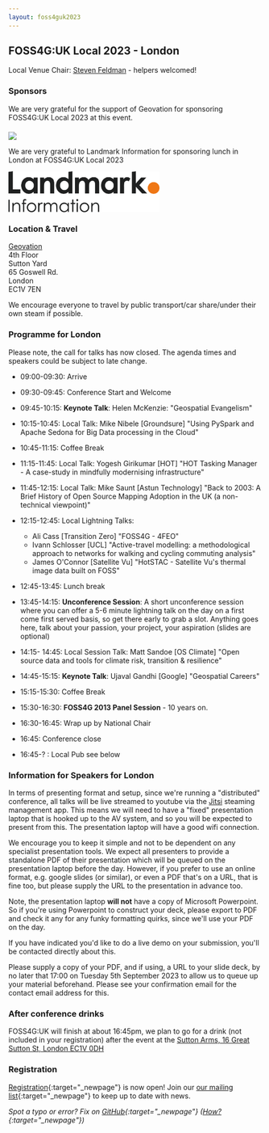 ```yaml
---
layout: foss4guk2023
---
```


## FOSS4G:UK Local 2023 - London

Local Venue Chair: [Steven Feldman](mailto:shfeldman@gmail.com) - helpers welcomed!

### Sponsors

We are very grateful for the support of Geovation for sponsoring FOSS4G:UK Local 2023 at this event. 

[<img src="images/geovationfromos-colour.png" width="300" align="middle">](https://geovation.uk/)

We are very grateful to Landmark Information for sponsoring lunch in  London at FOSS4G:UK Local 2023

[<img src="images/Landmark_Logo.png" width="300" align="middle">](https://www.landmark.co.uk/)

### Location & Travel

[Geovation](https://www.openstreetmap.org/node/3527722639#map=16/51.5250/-0.0971)<br>
4th Floor<br>
Sutton Yard<br>
65 Goswell Rd.<br>
London<br>
EC1V 7EN<br>

We encourage everyone to travel by public transport/car share/under their own steam if possible.


### Programme for London

Please note, the call for talks has now closed. 
The agenda times and speakers could be subject to late change.

* 09:00-09:30: Arrive
* 09:30-09:45: Conference Start and Welcome
* 09:45-10:15: **Keynote Talk**: Helen McKenzie: "Geospatial Evangelism"
* 10:15-10:45: Local Talk: Mike Nibele [Groundsure] "Using PySpark and Apache Sedona for Big Data processing in the Cloud"

* 10:45-11:15: Coffee Break

* 11:15-11:45: Local Talk: Yogesh Girikumar [HOT] "HOT Tasking Manager - A case-study in mindfully modernising infrastructure"
* 11:45-12:15: Local Talk: Mike Saunt [Astun Technology] "Back to 2003: A Brief History of Open Source Mapping Adoption in the UK (a non-technical viewpoint)"
* 12:15-12:45: Local Lightning Talks:
    * Ali Cass [Transition Zero] "FOSS4G - 4FEO"
    * Ivann Schlosser [UCL] "Active-travel modelling: a methodological approach to networks for walking and cycling commuting analysis"
    * James O'Connor [Satellite Vu] "HotSTAC - Satellite Vu's thermal image data built on FOSS"

* 12:45-13:45: Lunch break

* 13:45-14:15: **Unconference Session**: A short unconference session where you can offer a 5-6 minute lightning talk on the day on a first come first served basis, so get there early to grab a slot. Anything goes here, talk about your passion, your project, your aspiration (slides are optional)
* 14:15- 14:45: Local Session Talk: Matt Sandoe	[OS Climate] "Open source data and tools for climate risk, transition & resilience"
* 14:45-15:15: **Keynote Talk**: Ujaval Gandhi [Google] "Geospatial Careers"

* 15:15-15:30: Coffee Break

* 15:30-16:30: **FOSS4G 2013 Panel Session** - 10 years on.
* 16:30-16:45: Wrap up by National Chair
* 16:45: Conference close

* 16:45-? : Local Pub see below

### Information for Speakers for London

In terms of presenting format and setup, since we're running a "distributed" conference, all talks will be live streamed to youtube via the [Jitsi](https://jitsi.org/) steaming management app. This means we will need to have a "fixed" presentation laptop that is hooked up to the AV system, and so you will be expected to present from this. The presentation laptop will have a good wifi connection.

We encourage you to keep it simple and not to be dependent on any specialist presentation tools. We expect all presenters to provide a standalone PDF of their presentation which will be queued on the presentation laptop before the day. However, if you prefer to use an online format, e.g. google slides (or similar), or even a PDF that's on a URL, that is fine too, but please supply the URL to the presentation in advance too.

Note, the presentation laptop **will not** have a copy of Microsoft Powerpoint. So if you're using Powerpoint to construct your deck, please export to PDF and check it any for any funky formatting quirks, since we'll use your PDF on the day.

If you have indicated you'd like to do a live demo on your submission, you'll be contacted directly about this.

Please supply a copy of your PDF, and if using, a URL to your slide deck, by no later that 17:00 on Tuesday 5th September 2023 to allow us to queue up your material beforehand. Please see your confirmation email for the contact email address for this.


### After conference drinks

FOSS4G:UK will finish at about 16:45pm, we plan to go for a drink (not included in your registration) after the event at the [Sutton Arms, 16 Great Sutton St, London EC1V 0DH](https://www.openstreetmap.org/way/149070189)

### Registration

[Registration](https://www.eventbrite.co.uk/e/foss4g-uk-local-2023-tickets-663598610307){:target="_newpage"} is now open! Join our [our mailing list](https://lists.osgeo.org/mailman/listinfo/uk){:target="_newpage"} to keep up to date with news. 

*Spot a typo or error? Fix on [GitHub](https://github.com/osgeouk/website/blob/gh-pages/foss4guklocal2023/london.md){:target="_newpage"} ([How?](https://uk.osgeo.org/editing-on-github){:target="_newpage"})*
